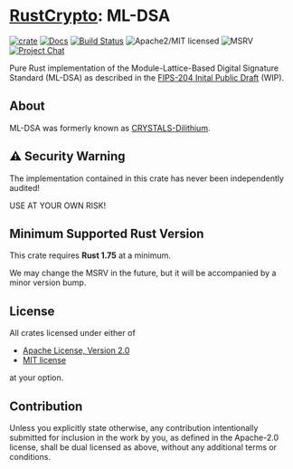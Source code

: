 # [RustCrypto]: ML-DSA

[![crate][crate-image]][crate-link]
[![Docs][docs-image]][docs-link]
[![Build Status][build-image]][build-link]
![Apache2/MIT licensed][license-image]
![MSRV][rustc-image]
[![Project Chat][chat-image]][chat-link]

Pure Rust implementation of the Module-Lattice-Based Digital Signature Standard
(ML-DSA) as described in the [FIPS-204 Inital Public Draft] (WIP).

## About

ML-DSA was formerly known as [CRYSTALS-Dilithium].

## ⚠️ Security Warning

The implementation contained in this crate has never been independently audited!

USE AT YOUR OWN RISK!

## Minimum Supported Rust Version

This crate requires **Rust 1.75** at a minimum.

We may change the MSRV in the future, but it will be accompanied by a minor
version bump.

## License

All crates licensed under either of

* [Apache License, Version 2.0](http://www.apache.org/licenses/LICENSE-2.0)
* [MIT license](http://opensource.org/licenses/MIT)

at your option.

## Contribution

Unless you explicitly state otherwise, any contribution intentionally submitted
for inclusion in the work by you, as defined in the Apache-2.0 license, shall be
dual licensed as above, without any additional terms or conditions.

[crate-image]: https://buildstats.info/crate/ml-dsa
[crate-link]: https://crates.io/crates/ml-dsa
[docs-image]: https://docs.rs/ml-dsa/badge.svg
[docs-link]: https://docs.rs/ml-dsa/
[build-image]: https://github.com/RustCrypto/signatures/actions/workflows/ml-dsa.yml/badge.svg
[build-link]: https://github.com/RustCrypto/signatures/actions/workflows/ml-dsa.yml
[license-image]: https://img.shields.io/badge/license-Apache2.0/MIT-blue.svg
[rustc-image]: https://img.shields.io/badge/rustc-1.75+-blue.svg
[chat-image]: https://img.shields.io/badge/zulip-join_chat-blue.svg
[chat-link]: https://rustcrypto.zulipchat.com/#narrow/stream/260048-signatures

[//]: # (links)

[RustCrypto]: https://github.com/RustCrypto
[FIPS-204 Inital Public Draft]: https://nvlpubs.nist.gov/nistpubs/FIPS/NIST.FIPS.205.ipd.pdf
[CRYSTALS-Dilithium]: https://pq-crystals.org/dilithium/
